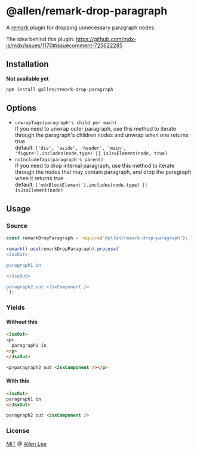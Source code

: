 # @allen/remark-drop-paragraph

A [remark](https://remark.js.org) plugin for dropping unnecessary paragraph nodes

The idea behind this plugin: https://github.com/mdx-js/mdx/issues/1170#issuecomment-725622285

## Installation

**Not available yet**

```sh
npm install @allen/remark-drop-paragraph
```

## Options

- `unwrapTags(paragraph's child per each)`<br/>
  If you need to unwrap outer paragraph, use this
  method to iterate through the paragraph's children nodes and unwrap when one returns true<br/>
  default: `['div', 'aside', 'header', 'main', 'figure'].includes(node.type) || isJsxElement(node, true)`
- `noIncludeTags(paragraph's parent)`<br/>
  If you need to drop internal paragraph, use this method
  to iterate through the nodes that may contain paragraph, and drop the paragraph when it returns
  true<br/>
  default: `['mdxBlockElement'].includes(node.type) || isJsxElement(node)`

## Usage

### Source

```ts
const remarkDropParagraph = require('@allen/remark-drop-paragraph');

remark().use(remarkDropParagraph).process(`
<JsxOut>

paragraph1 in

</JsxOut>

paragraph2 out <JsxComponent />
`);
```

### Yields
#### Without this

```html
<JsxOut>
<p>
  paragraph1 in
</p>
</JsxOut>

<p>paragraph2 out <JsxComponent /></p>
```

#### With this

```html
<JsxOut>
paragraph1 in
</JsxOut>

paragraph2 out <JsxComponent />
```

### License

[MIT](LICENSE.md) @ [Allen Lee](https://github.com/cangSDARM)
